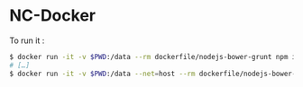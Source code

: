 NC-Docker
=========

To run it :

```bash
$ docker run -it -v $PWD:/data --rm dockerfile/nodejs-bower-grunt npm install
# […]
$ docker run -it -v $PWD:/data --net=host --rm dockerfile/nodejs-bower-grunt grunt
```
